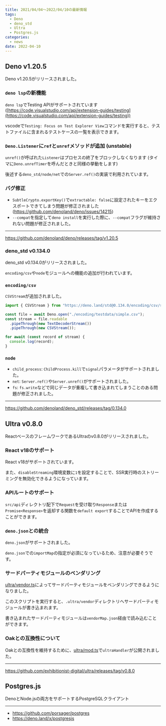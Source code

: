 ```yaml
---
title: 2021/04/04〜2022/04/10の最新情報
tags:
  - Deno
  - deno_std
  - Ultra
  - Postgres.js
categories:
  - news
date: 2022-04-10
---
```


## Deno v1.20.5

Deno v1.20.5がリリースされました。

### `deno lsp`の新機能

`deno lsp`でTesting APIがサポートされています ([https://code.visualstudio.com/api/extension-guides/testing](https://code.visualstudio.com/api/extension-guides/testing))

vscodeで`Testing: Focus on Test Explorer View`コマンドを実行すると、テストファイルに含まれるテストケースの一覧を表示できます。

### `Deno.Listener`に`ref`と`unref`メソッドが追加 (unstable)

`unref()`が呼ばれた`Listener`はプロセスの終了をブロックしなくなります (タイマに`Deno.unrefTimer`を呼んだときと同様の挙動をします)

後述する`deno_std/node/net`での`Server.ref()`の実装で利用されています。

### バグ修正

- `SubtleCrypto.exportKey()`で`extractable: false`に設定されたキーをエクスポートできてしまう問題が修正されました (https://github.com/denoland/deno/issues/14215)
- `--compat`を指定して`deno install`を実行した際に、`--compat`フラグが維持されない問題が修正されました。

---

https://github.com/denoland/deno/releases/tag/v1.20.5

### deno_std v0.134.0

deno_std v0.134.0がリリースされました。

`encoding/csv`や`node`モジュールへの機能の追加が行われています。

### `encoding/csv`

`CSVStream`が追加されました。

```ts
import { CSVStream } from "https://deno.land/std@0.134.0/encoding/csv/stream.ts";

const file = await Deno.open("./encoding/testdata/simple.csv");
const stream = file.readable
  .pipeThrough(new TextDecoderStream())
  .pipeThrough(new CSVStream());

for await (const record of stream) {
  console.log(record);
}
```

### `node`

- `child_process`: `ChildProcess.kill`で`signal`パラメータがサポートされました。
- `net`: `Server.ref()`や`Server.unref()`がサポートされました。
- `fs`: `fs.write`などで同じデータが重複して書き込まれてしまうことのある問題が修正されました。

---

https://github.com/denoland/deno_std/releases/tag/0.134.0

## Ultra v0.8.0

ReactベースのフレームワークであるUltraのv0.8.0がリリースされました。

### React v18のサポート

React v18がサポートされています。

また、`disableStreaming`環境変数に`1`を設定することで、SSR実行時のストリーミングを無効化できるようになっています。

### APIルートのサポート

`src/api`ディレクトリ配下で`Request`を受け取り`Response`または`Promise<Response>`を返却する関数を`default export`することでAPIを作成することができます。

### `deno.json`との統合

`deno.json`がサポートされました。

`deno.json`での`importMap`の指定が必須になっているため、注意が必要そうです。

### サードパーティモジュールのベンダリング

[ultra/vendor.ts](https://deno.land/x/ultra@v0.8.0/vendor.ts)によってサードパーティモジュールをベンダリングできるようになりました。

このスクリプトを実行すると、`.ultra/vendor`ディレクトリへサードパーティモジュールが書き込まれます。

書き込まれたサードパーティモジュールは`vendorMap.json`経由で読み込むことができます。


### Oakとの互換性について

Oakとの互換性を維持するために、[ultra/mod.ts](https://deno.land/x/ultra@v0.8.0/mod.ts)で`ultraHandler`が公開されました。

---

https://github.com/exhibitionist-digital/ultra/releases/tag/v0.8.0

## Postgres.js

DenoとNode.jsの両方をサポートするPostgreSQLクライアント

---

- https://github.com/porsager/postgres
- https://deno.land/x/postgresjs

